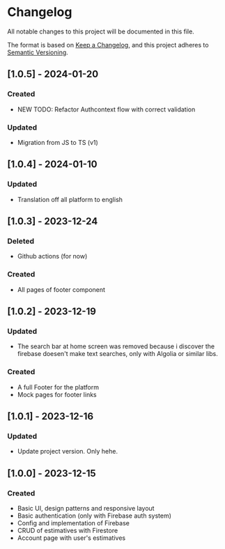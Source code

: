 # Changelog

All notable changes to this project will be documented in this file.

The format is based on [Keep a Changelog](https://keepachangelog.com/en/1.1.0/),
and this project adheres to [Semantic Versioning](https://semver.org/spec/v2.0.0.html).

## [1.0.5] - 2024-01-20

### Created
- NEW TODO: Refactor Authcontext flow with correct validation

### Updated
- Migration from JS to TS (v1)

## [1.0.4] - 2024-01-10
### Updated
- Translation off all platform to english

## [1.0.3] - 2023-12-24

### Deleted
- Github actions (for now)

### Created
- All pages of footer component

## [1.0.2] - 2023-12-19

### Updated
- The search bar at home screen was removed because i discover the firebase doesen't make text searches, only with Algolia or similar libs.

### Created
- A full Footer for the platform
- Mock pages for footer links

## [1.0.1] - 2023-12-16

### Updated

- Update project version. Only hehe.

## [1.0.0] - 2023-12-15

### Created
- Basic UI, design patterns and responsive layout
- Basic authentication (only with Firebase auth system)
- Config and implementation of Firebase
- CRUD of estimatives with Firestore
- Account page with user's estimatives
